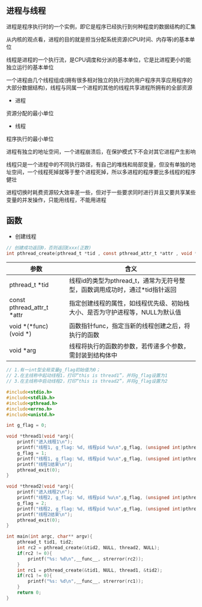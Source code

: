 <!--
 * @Description: 
 * @Version: 1.0
 * @Author: DaLao
 * @Email: dalao_li@163.com
 * @Date: 2021-11-13 17:31:05
 * @LastEditors: DaLao
 * @LastEditTime: 2022-03-05 22:21:50
-->

## 进程与线程

进程是程序执行时的一个实例，即它是程序已经执行到何种程度的数据结构的汇集

从内核的观点看，进程的目的就是担当分配系统资源(CPU时间、内存等)的基本单位

线程是进程的一个执行流，是CPU调度和分派的基本单位，它是比进程更小的能独立运行的基本单位

一个进程由几个线程组成(拥有很多相对独立的执行流的用户程序共享应用程序的大部分数据结构)，线程与同属一个进程的其他的线程共享进程所拥有的全部资源

- 进程

资源分配的最小单位

- 线程

程序执行的最小单位

进程有独立的地址空间，一个进程崩溃后，在保护模式下不会对其它进程产生影响

线程只是一个进程中的不同执行路径，有自己的堆栈和局部变量，但没有单独的地址空间，一个线程死掉就等于整个进程死掉，所以多进程的程序要比多线程的程序健壮

进程切换时耗费资源较大效率差一些，但对于一些要求同时进行并且又要共享某些变量的并发操作，只能用线程，不能用进程

## 函数

- 创建线程

```c
// 创建成功返回0，否则返回Exxx(正数)
int pthread_create(pthread_t *tid , const pthread_attr_t *attr , void *(*func) (void *) , void *arg);
```
| 参数                       | 含义                                                                         |
| -------------------------- | ---------------------------------------------------------------------------- |
| pthread_t \*tid            | 线程id的类型为pthread_t，通常为无符号整型，函数调用成功时，通过*tid指针返回  |
| const pthread_attr_t *attr | 指定创建线程的属性，如线程优先级、初始栈大小、是否为守护进程等，NULL为默认值 |
| void *(*func) (void *)     | 函数指针func，指定当新的线程创建之后，将执行的函数                           |
| void *arg                  | 线程将执行的函数的参数，若传递多个参数，需封装到结构体中                     |


```c
// 1.有一int型全局变量g_flag初始值为0；
// 2.在主线称中起动线程1，打印“this is thread1”，并将g_flag设置为1
// 3.在主线称中启动线程2，打印“this is thread2”，并将g_flag设置为2

#include<stdio.h>
#include<stdlib.h>
#include<pthread.h>
#include<errno.h>
#include<unistd.h>

int g_flag = 0;

void *thread1(void *arg){
    printf("进入线程1\n");
    printf("线程1, g_flag: %d, 线程pid %u\n",g_flag, (unsigned int)pthread_self());
    g_flag = 1;
    printf("线程1, g_flag: %d, 线程pid %u\n",g_flag, (unsigned int)pthread_self());
    printf("线程1结束\n");
    pthread_exit(0);
}

void *thread2(void *arg){
    printf("进入线程2\n");
    printf("线程2, g_flag: %d, 线程pid %u\n",g_flag, (unsigned int)pthread_self());
    g_flag = 2;
    printf("线程2, g_flag: %d, 线程pid %u\n",g_flag, (unsigned int)pthread_self());
    printf("线程2结束\n");
    pthread_exit(0);
}

int main(int argc, char** argv){
    pthread_t tid1, tid2;
    int rc2 = pthread_create(&tid2, NULL, thread2, NULL);
    if(rc2 != 0){
        printf("%s: %d\n",__func__, strerror(rc2));
    }
    int rc1 = pthread_create(&tid1, NULL, thread1, &tid2);
    if(rc1 != 0){
        printf("%s: %d\n",__func__, strerror(rc1));
    }
    return 0;
}
```